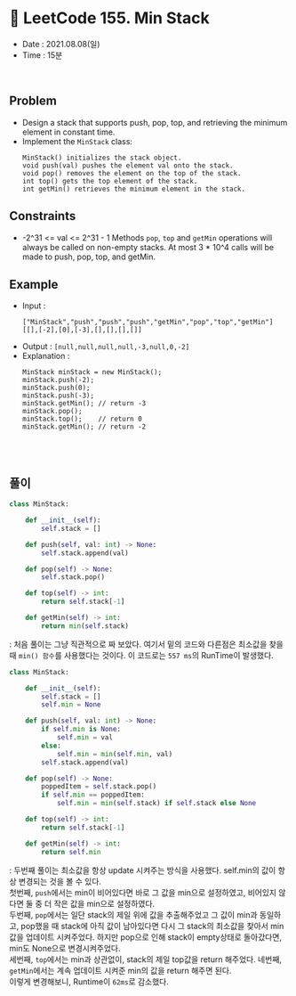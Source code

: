 # 🦖 LeetCode 155. Min Stack
- Date : 2021.08.08(일)
- Time : 15분
<br>

## Problem

- Design a stack that supports push, pop, top, and retrieving the minimum element in constant time.
- Implement the ```MinStack``` class:
    ```
    MinStack() initializes the stack object.
    void push(val) pushes the element val onto the stack.
    void pop() removes the element on the top of the stack.
    int top() gets the top element of the stack.
    int getMin() retrieves the minimum element in the stack.
    ```


 
## Constraints
- -2^31 <= val <= 2^31 - 1
Methods ```pop```, ```top``` and ```getMin``` operations will always be called on non-empty stacks.
At most 3 * 10^4 calls will be made to push, pop, top, and getMin.



## Example

- Input : 
    ```
    ["MinStack","push","push","push","getMin","pop","top","getMin"]
    [[],[-2],[0],[-3],[],[],[],[]]
    ```
- Output : 
```[null,null,null,null,-3,null,0,-2]```
- Explanation :
    ```
    MinStack minStack = new MinStack();
    minStack.push(-2);
    minStack.push(0);
    minStack.push(-3);
    minStack.getMin(); // return -3
    minStack.pop();
    minStack.top();    // return 0
    minStack.getMin(); // return -2
    ```

<br><br>

## 풀이
```python
class MinStack:

    def __init__(self):
        self.stack = []

    def push(self, val: int) -> None:
        self.stack.append(val)

    def pop(self) -> None:
        self.stack.pop()

    def top(self) -> int:
        return self.stack[-1]

    def getMin(self) -> int:
        return min(self.stack)
```
: 처음 풀이는 그냥 직관적으로 짜 보았다. 여기서 밑의 코드와 다른점은 최소값을 찾을 때 ```min() 함수```를 사용했다는 것이다. 이 코드로는 ```557 ms```의 RunTime이 발생했다.

```python
class MinStack:

    def __init__(self):
        self.stack = []
        self.min = None 

    def push(self, val: int) -> None:
        if self.min is None:
            self.min = val
        else:
            self.min = min(self.min, val)
        self.stack.append(val)

    def pop(self) -> None:
        poppedItem = self.stack.pop()
        if self.min == poppedItem:
            self.min = min(self.stack) if self.stack else None

    def top(self) -> int:
        return self.stack[-1]

    def getMin(self) -> int:
        return self.min
```
: 두번째 풀이는 최소값을 항상 update 시켜주는 방식을 사용했다. self.min의 값이 항상 변경되는 것을 볼 수 있다. <br>첫번째, ```push```에서는 min이 비어있다면 바로 그 값을 min으로 설정하였고, 비어있지 않다면 둘 중 더 작은 값을 min으로 설정하였다. <br>
두번째, ```pop```에서는 일단 stack의 제일 위에 값을 추출해주었고 그 값이 min과 동일하고, pop했을 때 stack에 아직 값이 남아있다면 다시 그 stack의 최소값을 찾아서 min값을 업데이트 시켜주었다. 하지만 pop으로 인해 stack이 empty상태로 돌아갔다면, min도 None으로 변경시켜주었다.<br>
세번째, ```top```에서는 min과 상관없이, stack의 제일 top값을 return 해주었다.
네번째, ```getMin```에서는 계속 업데이트 시켜준 min의 값을 return 해주면 된다.<br>
이렇게 변경해보니, Runtime이 ```62ms```로 감소했다.